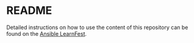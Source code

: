 # README

Detailed instructions on how to use the content of this repository can be found on the [Ansible LearnFest](https://ansible-learnfest.github.io/).
